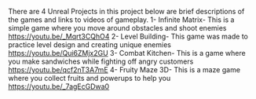 There are 4 Unreal Projects in this project below are brief descriptions of the games and links to videos of gameplay.
1- Infinite Matrix- This is a simple game where you move around obstacles and shoot enemies
https://youtu.be/_Mqrt3CQhO4
2- Level Building- This game was made to practice level design and creating unique enemies
https://youtu.be/Qui6ZMjx2GU
3- Combat Kitchen- This is a game where you make sandwiches while fighting off angry customers
https://youtu.be/qcf2nT3A7mE
4- Fruity Maze 3D- This is a maze game where you collect fruits and powerups to help you
https://youtu.be/_7agEcGDwa0 
